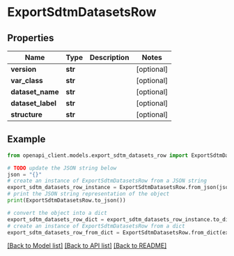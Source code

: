# ExportSdtmDatasetsRow


## Properties

Name | Type | Description | Notes
------------ | ------------- | ------------- | -------------
**version** | **str** |  | [optional] 
**var_class** | **str** |  | [optional] 
**dataset_name** | **str** |  | [optional] 
**dataset_label** | **str** |  | [optional] 
**structure** | **str** |  | [optional] 

## Example

```python
from openapi_client.models.export_sdtm_datasets_row import ExportSdtmDatasetsRow

# TODO update the JSON string below
json = "{}"
# create an instance of ExportSdtmDatasetsRow from a JSON string
export_sdtm_datasets_row_instance = ExportSdtmDatasetsRow.from_json(json)
# print the JSON string representation of the object
print(ExportSdtmDatasetsRow.to_json())

# convert the object into a dict
export_sdtm_datasets_row_dict = export_sdtm_datasets_row_instance.to_dict()
# create an instance of ExportSdtmDatasetsRow from a dict
export_sdtm_datasets_row_from_dict = ExportSdtmDatasetsRow.from_dict(export_sdtm_datasets_row_dict)
```
[[Back to Model list]](../README.md#documentation-for-models) [[Back to API list]](../README.md#documentation-for-api-endpoints) [[Back to README]](../README.md)


